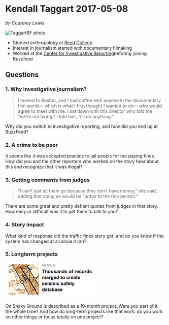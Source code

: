 # Kendall Taggart 2017-05-08

*by Courtney Lewis*

![TaggartBF photo](https://img.buzzfeed.com/buzzfeed-static/static/2015-04/21/19/user_images/webdr03/kendalltaggart-v2-12672-1429659051-22_large.jpg)
- Studied anthropology at [Reed College](http://www.reed.edu/about_reed/)
- Interest in journalism started with documentary filmaking
- Worked at the [Center for Investigative Reporting](http://www.cironline.org/)beforing joining Buzzfeed 
## Questions

### 1. Why investigative journalism?
>I moved to Boston, and I had coffee with anyone in the documentary film world— which is what I first thought I wanted to do— who would agree to meet with me. I sat down with this director who told me “we’re not hiring.” I told him, “I’ll do anything.”

Why did you switch to investigative reporting, and how did you end up at BuzzFeed?

### 2. A crime to be poor
It seems like it was accepted practice to jail people for not paying fines. How did you and the other reporters who worked on the story hear about this and recognize that it was illegal? 

### 3. Getting comments from judges
>  “I can’t just let them go because they don’t have money,” she said, adding that doing so would be “unfair to the rich person.”

There are some great and pretty defiant quotes from judges in that story. How easy or difficult was it to get them to talk to you?

### 4. Story impact
What kind of response did the traffic fines story get, and do you know if the system has changed at all since it ran? 

### 5. Longterm projects
![TaggartMap photo](taggartMap.png)

On Shaky Ground is described as a 19-month project. Were you part of it the whole time? And how do long-term projects like that work: do you work on other things or focus totally on one project? 
